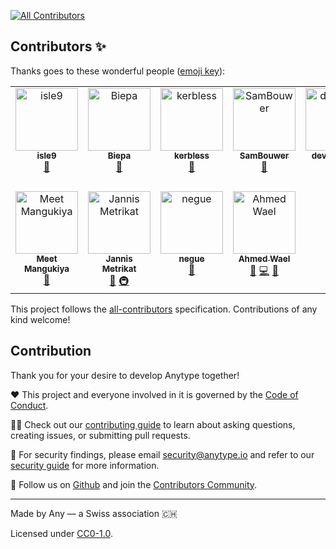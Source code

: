 [![All Contributors](https://img.shields.io/github/all-contributors/anyproto/contributors?color=ee8449&style=flat-square)](#contributors)

## Contributors ✨

Thanks goes to these wonderful people ([emoji key](https://allcontributors.org/docs/en/emoji-key)):
<!-- ALL-CONTRIBUTORS-LIST:START - Do not remove or modify this section -->
<!-- prettier-ignore-start -->
<!-- markdownlint-disable -->
<table>
  <tbody>
    <tr>
      <td align="center" valign="top" width="14.28%"><a href="https://github.com/isle9"><img src="https://avatars.githubusercontent.com/u/74906541?v=4?s=100" width="100px;" alt="isle9"/><br /><sub><b>isle9</b></sub></a><br /><a href="#question-isle9" title="Answering Questions">💬</a></td>
      <td align="center" valign="top" width="14.28%"><a href="https://github.com/Biepa"><img src="https://avatars.githubusercontent.com/u/25102748?v=4?s=100" width="100px;" alt="Biepa"/><br /><sub><b>Biepa</b></sub></a><br /><a href="#question-Biepa" title="Answering Questions">💬</a></td>
      <td align="center" valign="top" width="14.28%"><a href="https://github.com/kerbless"><img src="https://avatars.githubusercontent.com/u/32358946?v=4?s=100" width="100px;" alt="kerbless"/><br /><sub><b>kerbless</b></sub></a><br /><a href="#question-kerbless" title="Answering Questions">💬</a></td>
      <td align="center" valign="top" width="14.28%"><a href="https://github.com/SamBouwer"><img src="https://avatars.githubusercontent.com/u/6918900?v=4?s=100" width="100px;" alt="SamBouwer"/><br /><sub><b>SamBouwer</b></sub></a><br /><a href="#question-SamBouwer" title="Answering Questions">💬</a></td>
      <td align="center" valign="top" width="14.28%"><a href="https://developomp.com"><img src="https://avatars.githubusercontent.com/u/40858122?v=4?s=100" width="100px;" alt="developomp"/><br /><sub><b>developomp</b></sub></a><br /><a href="#tool-developomp" title="Tools">🔧</a> <a href="https://github.com/anyproto/contributors/commits?author=developomp" title="Documentation">📖</a></td>
      <td align="center" valign="top" width="14.28%"><a href="https://github.com/cmars"><img src="https://avatars.githubusercontent.com/u/23741?v=4?s=100" width="100px;" alt="Casey Marshall"/><br /><sub><b>Casey Marshall</b></sub></a><br /><a href="#infra-cmars" title="Infrastructure (Hosting, Build-Tools, etc)">🚇</a></td>
      <td align="center" valign="top" width="14.28%"><a href="https://github.com/TheOne04"><img src="https://avatars.githubusercontent.com/u/64768475?v=4?s=100" width="100px;" alt="TheOne04"/><br /><sub><b>TheOne04</b></sub></a><br /><a href="https://github.com/anyproto/contributors/commits?author=TheOne04" title="Documentation">📖</a></td>
    </tr>
    <tr>
      <td align="center" valign="top" width="14.28%"><a href="https://www.flamy.dev"><img src="https://avatars.githubusercontent.com/u/7620533?v=4?s=100" width="100px;" alt="Meet Mangukiya"/><br /><sub><b>Meet Mangukiya</b></sub></a><br /><a href="https://github.com/anyproto/contributors/commits?author=meetmangukiya" title="Documentation">📖</a></td>
      <td align="center" valign="top" width="14.28%"><a href="https://github.com/jmetrikat"><img src="https://avatars.githubusercontent.com/u/120120832?v=4?s=100" width="100px;" alt="Jannis Metrikat"/><br /><sub><b>Jannis Metrikat</b></sub></a><br /><a href="https://github.com/anyproto/contributors/commits?author=jmetrikat" title="Documentation">📖</a> <a href="#infra-jmetrikat" title="Infrastructure (Hosting, Build-Tools, etc)">🚇</a></td>
      <td align="center" valign="top" width="14.28%"><a href="http://negue.github.io"><img src="https://avatars.githubusercontent.com/u/842273?v=4?s=100" width="100px;" alt="negue"/><br /><sub><b>negue</b></sub></a><br /><a href="https://github.com/anyproto/contributors/commits?author=negue" title="Documentation">📖</a></td>
      <td align="center" valign="top" width="14.28%"><a href="https://github.com/ahmedwael216"><img src="https://avatars.githubusercontent.com/u/73046395?v=4?s=100" width="100px;" alt="Ahmed Wael"/><br /><sub><b>Ahmed Wael</b></sub></a><br /><a href="https://github.com/anyproto/contributors/commits?author=ahmedwael216" title="Documentation">📖</a> <a href="https://github.com/anyproto/contributors/commits?author=ahmedwael216" title="Code">💻</a> <a href="#question-ahmedwael216" title="Answering Questions">💬</a></td>
    </tr>
  </tbody>
</table>

<!-- markdownlint-restore -->
<!-- prettier-ignore-end -->

<!-- ALL-CONTRIBUTORS-LIST:END -->

This project follows the [all-contributors](https://github.com/all-contributors/all-contributors) specification. Contributions of any kind welcome!

## Contribution
Thank you for your desire to develop Anytype together!

❤️ This project and everyone involved in it is governed by the [Code of Conduct](docs/CODE_OF_CONDUCT.md).

🧑‍💻 Check out our [contributing guide](docs/CONTRIBUTING.md) to learn about asking questions, creating issues, or submitting pull requests.

🫢 For security findings, please email [security@anytype.io](mailto:security@anytype.io) and refer to our [security guide](docs/SECURITY.md) for more information.

🤝 Follow us on [Github](https://github.com/anyproto) and join the [Contributors Community](https://github.com/orgs/anyproto/discussions).

---
Made by Any — a Swiss association 🇨🇭
<!-- ensure to use the proper license -->
Licensed under [CC0-1.0](./LICENSE.md).